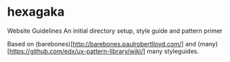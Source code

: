 # hexagaka
Website Guidelines
An initial directory setup, style guide and pattern primer

Based on (barebones)[http://barebones.paulrobertlloyd.com/] and (many)[https://github.com/edx/ux-pattern-library/wiki/] many styleguides.
